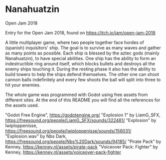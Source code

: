 # Nanahuatzin
Open Jam 2018

Entry for the Open Jam 2018, found on https://itch.io/jam/open-jam-2018

A little multiplayer game, where two people together face hordes of (spanish) inquisitors' ship. The goal is to survive as many waves and gather as many points as possible. Each ship is blessed by the aztec gods (mainly Nanahuatzin), to have special abilities. 
One ship has the ability to form an indestructible ring around itself, which blocks bullets and destroys all the enemy ships touching it. During the resting phase it also has the ability to build towers to help the ships defend themselves. The other one can shoot cannon balls indefinitely and every few shoots the ball will split into three to hit your enemies. 

The whole game was programmed with Godot using free assets from different sites. At the end of this README you will find all the references for the assets used.

"Godot Free Engine", https://godotengine.org/
"Explosion 1" by LiamG_SFX, https://freesound.org/people/LiamG_SFX/sounds/322481/
"Explosion" by Iwiploppenisse, https://freesound.org/people/Iwiploppenisse/sounds/156031/
"Explosion.wav" by Nbs Dark, https://freesound.org/people/Nbs%20Dark/sounds/94185/
"Pirate Pack" by Kenney, https://kenney.nl/assets/pirate-pack
"Voiceover Pack: Fighter" by Kenney, https://kenney.nl/assets/voiceover-pack-fighter
